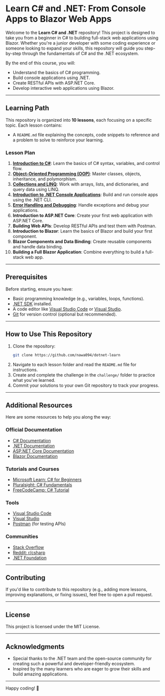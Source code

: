 # **Learn C# and .NET: From Console Apps to Blazor Web Apps**

Welcome to the **Learn C# and .NET** repository! This project is designed to take you from a beginner in C# to building full-stack web applications using Blazor. Whether you're a junior developer with some coding experience or someone looking to expand your skills, this repository will guide you step-by-step through the fundamentals of C# and the .NET ecosystem.

By the end of this course, you will:

- Understand the basics of C# programming.
- Build console applications using .NET.
- Create RESTful APIs with ASP.NET Core.
- Develop interactive web applications using Blazor.

---

## **Learning Path**

This repository is organized into **10 lessons**, each focusing on a specific topic. Each lesson contains:

- A `README.md` file explaining the concepts, code snippets to reference and a problem to solve to reinforce your learning.

### **Lesson Plan**

1. [**Introduction to C#**](./Lesson1/README.md): Learn the basics of C# syntax, variables, and control flow.
2. [**Object-Oriented Programming (OOP)**](./Lesson2/README.md): Master classes, objects, inheritance, and polymorphism.
3. [**Collections and LINQ**](./Lesson3/README.md): Work with arrays, lists, and dictionaries, and query data using LINQ.
4. [**Introduction to .NET Console Applications**](./Lesson4/README.md): Build and run console apps using the .NET CLI.
5. [**Error Handling and Debugging**](./Lesson5/README.md): Handle exceptions and debug your applications.
6. **Introduction to ASP.NET Core**: Create your first web application with ASP.NET Core.
7. **Building Web APIs**: Develop RESTful APIs and test them with Postman.
8. **Introduction to Blazor**: Learn the basics of Blazor and build your first component.
9. **Blazor Components and Data Binding**: Create reusable components and handle data binding.
10. **Building a Full Blazor Application**: Combine everything to build a full-stack web app.

---

## **Prerequisites**

Before starting, ensure you have:

- Basic programming knowledge (e.g., variables, loops, functions).
- [.NET SDK](https://dotnet.microsoft.com/download) installed.
- A code editor like [Visual Studio Code](https://code.visualstudio.com/) or [Visual Studio](https://visualstudio.microsoft.com/).
- [Git](https://git-scm.com/) for version control (optional but recommended).

---

## **How to Use This Repository**

1. Clone the repository:
   ```bash
   git clone https://github.com/nawa094/dotnet-learn
   ```
2. Navigate to each lesson folder and read the `README.md` file for instructions.
3. Create and complete the challenge in the `challenge/` folder to practice what you've learned.
4. Commit your solutions to your own Git repository to track your progress.

---

## **Additional Resources**

Here are some resources to help you along the way:

### **Official Documentation**

- [C# Documentation](https://learn.microsoft.com/en-us/dotnet/csharp/)
- [.NET Documentation](https://learn.microsoft.com/en-us/dotnet/)
- [ASP.NET Core Documentation](https://learn.microsoft.com/en-us/aspnet/core/)
- [Blazor Documentation](https://learn.microsoft.com/en-us/aspnet/core/blazor/)

### **Tutorials and Courses**

- [Microsoft Learn: C# for Beginners](https://learn.microsoft.com/en-us/users/dotnet/collections/yz26f8y64n7k07)
- [Pluralsight: C# Fundamentals](https://www.pluralsight.com/paths/csharp-fundamentals)
- [FreeCodeCamp: C# Tutorial](https://www.youtube.com/watch?v=GhQdlIFylQ8)

### **Tools**

- [Visual Studio Code](https://code.visualstudio.com/)
- [Visual Studio](https://visualstudio.microsoft.com/)
- [Postman](https://www.postman.com/) (for testing APIs)

### **Communities**

- [Stack Overflow](https://stackoverflow.com/questions/tagged/c%23)
- [Reddit: r/csharp](https://www.reddit.com/r/csharp/)
- [.NET Foundation](https://dotnetfoundation.org/)

---

## **Contributing**

If you'd like to contribute to this repository (e.g., adding more lessons, improving explanations, or fixing issues), feel free to open a pull request.

---

## **License**

This project is licensed under the MIT License.

---

## **Acknowledgments**

- Special thanks to the .NET team and the open-source community for creating such a powerful and developer-friendly ecosystem.
- Inspired by the many learners who are eager to grow their skills and build amazing applications.

---

Happy coding! 🚀
